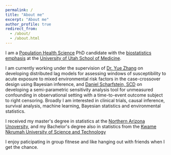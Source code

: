```yaml
---
permalink: /
title: "About me"
excerpt: "About me"
author_profile: true
redirect_from: 
  - /about/
  - /about.html
---
```


I am a [Population Health Science](https://medicine.utah.edu/population-health-sciences) PhD candidate with the [biostatistics emphasis](https://medicine.utah.edu/population-health-sciences/divisions/biostatistics) at the [University of Utah School of Medicine](https://medicine.utah.edu/).

I am currently working under the supervision of [Dr. Yue Zhang](https://medicine.utah.edu/faculty/mddetail/u0892412) on developing distributed lag models for assessing windows of susceptibility to acute exposure to mixed environmental risk factors in the case-crossover design using Bayesian inference, and [Daniel Scharfstein, SCD](https://medicine.utah.edu/population-health-sciences/dscharf) on developing a semi-parametric sensitivity analysis tool for unmeasured confounding in observational setting with a time-to-event outcome subject to right censoring. Broadly I am interested in clinical trials, causal inference, survival analysis, machine learning, Bayesian statistics and environmental statistics.

I received my master's degree in statistics at the [Northern Arizona Unoversity](https://nau.edu/cefns/natsci/math/), and my Bachelor's degree also in statistics from the [Kwame Nkrumah University of Science and Technology](https://statacts.knust.edu.gh/)

I enjoy paticipating in group fitnese and like hanging out with friends when I get the chance. 

